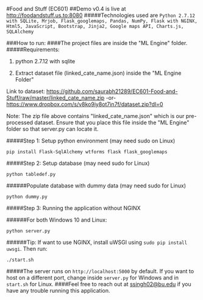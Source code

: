 #Food and Stuff (EC601)
##Demo v0.4 is live at <a href="http://foodandstuff.us.to:8080" target="_blank">http://foodandstuff.us.to:8080</a>
#####Technologies used are `Python 2.7.12 with SQLite, Mrjob, Flask_googlemaps, Pandas, NumPy, Flask with NGINX, Html5, JavaScript, Bootstrap, Jinja2, Google maps API, Charts.js, SQLAlchemy`

###How to run:
####The project files are inside the "ML Engine" folder.
#####Requirements: 

1. python 2.7.12 with sqlite

2. Extract dataset file (linked_cate_name.json) inside the "ML Engine Folder" 

  Link to dataset: https://github.com/saurabh21289/EC601-Food-and-Stuff/raw/master/linked_cate_name.zip -or- https://www.dropbox.com/s/v8ko9iy8ot7in7f/dataset.zip?dl=0

Note: The zip file above contains "linked_cate_name.json" which is our pre-processed dataset. Ensure that you place this file inside the "ML Engine" folder so that server.py can locate it.

#####Step 1: Setup python environment (may need sudo on Linux)
```
pip install Flask-SqlAlchemy wtforms flask flask_googlemaps
```

#####Step 2: Setup database (may need sudo for Linux)
```
python tabledef.py
```

######Populate database with dummy data (may need sudo for Linux)
```
python dummy.py
```

#####Step 3: Running the application without NGINX

######For both Windows 10 and Linux:
```
python server.py
```
######Tip: If want to use NGINX, install uWSGI using `sudo pip install uwsgi`. Then run:
```
./start.sh
```
#####The server runs on `http://localhost:5000` by default. If you want to host on a different port, change inside `server.py` for Windows and in `start.sh` for Linux.
####Feel free to reach out at ssingh02@bu.edu if you have any trouble running this application.
